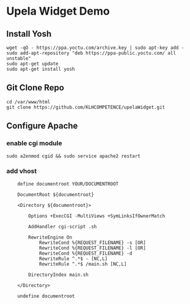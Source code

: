 # Upela Widget Demo

## Install Yosh

```
wget -qO - https://ppa.yoctu.com/archive.key | sudo apt-key add -
sudo add-apt-repository "deb https://ppa-public.yoctu.com/ all unstable" 
sudo apt-get update
sudo apt-get install yosh
```

## Git Clone Repo

```
cd /var/www/html 
git clone https://github.com/KLHCOMPETENCE/upelaWidget.git

```

## Configure Apache

### enable cgi module

```
sudo a2enmod cgid && sudo service apache2 restart

```

### add vhost

```
    define documentroot YOUR/DOCUMENTROOT

    DocumentRoot ${documentroot}

    <Directory ${documentroot}>

        Options +ExecCGI -MultiViews +SymLinksIfOwnerMatch 

        AddHandler cgi-script .sh

        RewriteEngine On
            RewriteCond %{REQUEST_FILENAME} -s [OR]
            RewriteCond %{REQUEST_FILENAME} -l [OR]
            RewriteCond %{REQUEST_FILENAME} -d
            RewriteRule ^.*$ - [NC,L]
            RewriteRule ^.*$ /main.sh [NC,L]

        DirectoryIndex main.sh

    </Directory>

    undefine documentroot
```


